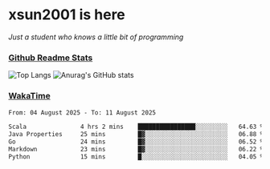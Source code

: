 # xsun2001 is here

*Just a student who knows a little bit of programming*

### [Github Readme Stats](https://github.com/anuraghazra/github-readme-stats)

![Top Langs](https://github-readme-stats.vercel.app/api/top-langs/?username=xsun2001&layout=compact&theme=radical) ![Anurag's GitHub stats](https://github-readme-stats.vercel.app/api?username=xsun2001&show_icons=true&theme=radical)

### [WakaTime](https://wakatime.com)

<!--START_SECTION:waka-->

```txt
From: 04 August 2025 - To: 11 August 2025

Scala               4 hrs 2 mins    ████████████████░░░░░░░░░   64.63 %
Java Properties     25 mins         █▓░░░░░░░░░░░░░░░░░░░░░░░   06.88 %
Go                  24 mins         █▓░░░░░░░░░░░░░░░░░░░░░░░   06.52 %
Markdown            23 mins         █▓░░░░░░░░░░░░░░░░░░░░░░░   06.22 %
Python              15 mins         █░░░░░░░░░░░░░░░░░░░░░░░░   04.05 %
```

<!--END_SECTION:waka-->
